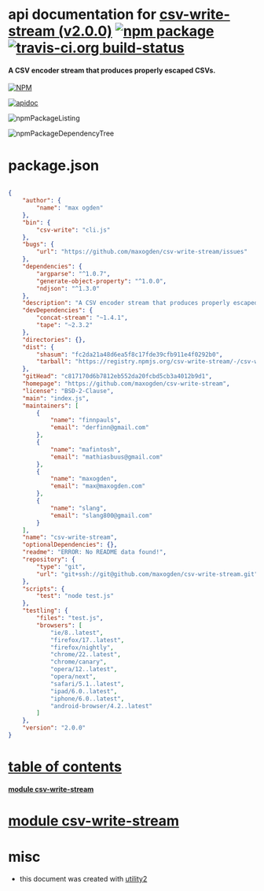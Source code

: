 # api documentation for  [csv-write-stream (v2.0.0)](https://github.com/maxogden/csv-write-stream)  [![npm package](https://img.shields.io/npm/v/npmdoc-csv-write-stream.svg?style=flat-square)](https://www.npmjs.org/package/npmdoc-csv-write-stream) [![travis-ci.org build-status](https://api.travis-ci.org/npmdoc/node-npmdoc-csv-write-stream.svg)](https://travis-ci.org/npmdoc/node-npmdoc-csv-write-stream)
#### A CSV encoder stream that produces properly escaped CSVs.

[![NPM](https://nodei.co/npm/csv-write-stream.png?downloads=true)](https://www.npmjs.com/package/csv-write-stream)

[![apidoc](https://npmdoc.github.io/node-npmdoc-csv-write-stream/build/screenCapture.buildNpmdoc.browser._2Fhome_2Ftravis_2Fbuild_2Fnpmdoc_2Fnode-npmdoc-csv-write-stream_2Ftmp_2Fbuild_2Fapidoc.html.png)](https://npmdoc.github.io/node-npmdoc-csv-write-stream/build/apidoc.html)

![npmPackageListing](https://npmdoc.github.io/node-npmdoc-csv-write-stream/build/screenCapture.npmPackageListing.svg)

![npmPackageDependencyTree](https://npmdoc.github.io/node-npmdoc-csv-write-stream/build/screenCapture.npmPackageDependencyTree.svg)



# package.json

```json

{
    "author": {
        "name": "max ogden"
    },
    "bin": {
        "csv-write": "cli.js"
    },
    "bugs": {
        "url": "https://github.com/maxogden/csv-write-stream/issues"
    },
    "dependencies": {
        "argparse": "^1.0.7",
        "generate-object-property": "^1.0.0",
        "ndjson": "^1.3.0"
    },
    "description": "A CSV encoder stream that produces properly escaped CSVs.",
    "devDependencies": {
        "concat-stream": "~1.4.1",
        "tape": "~2.3.2"
    },
    "directories": {},
    "dist": {
        "shasum": "fc2da21a48d6ea5f8c17fde39cfb911e4f0292b0",
        "tarball": "https://registry.npmjs.org/csv-write-stream/-/csv-write-stream-2.0.0.tgz"
    },
    "gitHead": "c817170d6b7812eb552da20fcbd5cb3a4012b9d1",
    "homepage": "https://github.com/maxogden/csv-write-stream",
    "license": "BSD-2-Clause",
    "main": "index.js",
    "maintainers": [
        {
            "name": "finnpauls",
            "email": "derfinn@gmail.com"
        },
        {
            "name": "mafintosh",
            "email": "mathiasbuus@gmail.com"
        },
        {
            "name": "maxogden",
            "email": "max@maxogden.com"
        },
        {
            "name": "slang",
            "email": "slang800@gmail.com"
        }
    ],
    "name": "csv-write-stream",
    "optionalDependencies": {},
    "readme": "ERROR: No README data found!",
    "repository": {
        "type": "git",
        "url": "git+ssh://git@github.com/maxogden/csv-write-stream.git"
    },
    "scripts": {
        "test": "node test.js"
    },
    "testling": {
        "files": "test.js",
        "browsers": [
            "ie/8..latest",
            "firefox/17..latest",
            "firefox/nightly",
            "chrome/22..latest",
            "chrome/canary",
            "opera/12..latest",
            "opera/next",
            "safari/5.1..latest",
            "ipad/6.0..latest",
            "iphone/6.0..latest",
            "android-browser/4.2..latest"
        ]
    },
    "version": "2.0.0"
}
```



# <a name="apidoc.tableOfContents"></a>[table of contents](#apidoc.tableOfContents)

#### [module csv-write-stream](#apidoc.module.csv-write-stream)



# <a name="apidoc.module.csv-write-stream"></a>[module csv-write-stream](#apidoc.module.csv-write-stream)



# misc
- this document was created with [utility2](https://github.com/kaizhu256/node-utility2)
